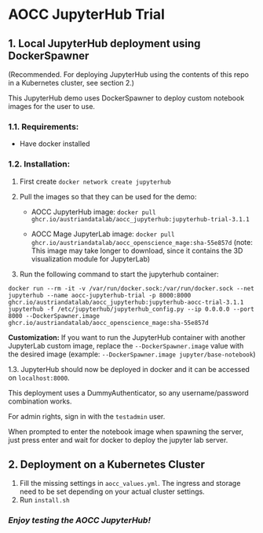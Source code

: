 # AOCC JupyterHub Trial
## 1. Local JupyterHub deployment using DockerSpawner
(Recommended. For deploying JupyterHub using the contents of this repo in a Kubernetes cluster, see section 2.)

This JupyterHub demo uses DockerSpawner to deploy custom notebook images for the user to use.
### 1.1. Requirements:
* Have docker installed
### 1.2. Installation:

1. First create `docker network create jupyterhub`

2. Pull the images so that they can be used for the demo:
    * AOCC JupyterHub image: `docker pull ghcr.io/austriandatalab/aocc_jupyterhub:jupyterhub-trial-3.1.1`

    * AOCC Mage JupyterLab image: `docker pull ghcr.io/austriandatalab/aocc_openscience_mage:sha-55e857d`
    (note: This image may take longer to download, since it contains the 3D visualization module for JupyterLab)

2. Run the following command to start the jupyterhub container:

`docker run --rm -it -v /var/run/docker.sock:/var/run/docker.sock --net jupyterhub --name aocc-jupyterhub-trial -p 8000:8000 ghcr.io/austriandatalab/aocc_jupyterhub:jupyterhub-aocc-trial-3.1.1 jupyterhub -f /etc/jupyterhub/jupyterhub_config.py --ip 0.0.0.0 --port 8000 --DockerSpawner.image ghcr.io/austriandatalab/aocc_openscience_mage:sha-55e857d`

**Customization:** If you want to run the JupyterHub container with another JupyterLab custom image, replace the `--DockerSpawner.image` value with the desired image (example: `--DockerSpawner.image jupyter/base-notebook`)

1.3. JupyterHub should now be deployed in docker and it can be accessed on `localhost:8000`.

This deployment uses a DummyAuthenticator, so any username/password combination works. 

For admin rights, sign in with the `testadmin` user.

When prompted to enter the notebook image when spawning the server, just press enter and wait for docker to deploy the jupyter lab server.

## 2. Deployment on a Kubernetes Cluster

1. Fill the missing settings in `aocc_values.yml`. The ingress and storage need to be set depending on your actual cluster settings.
2. Run `install.sh`

### _Enjoy testing the AOCC JupyterHub!_